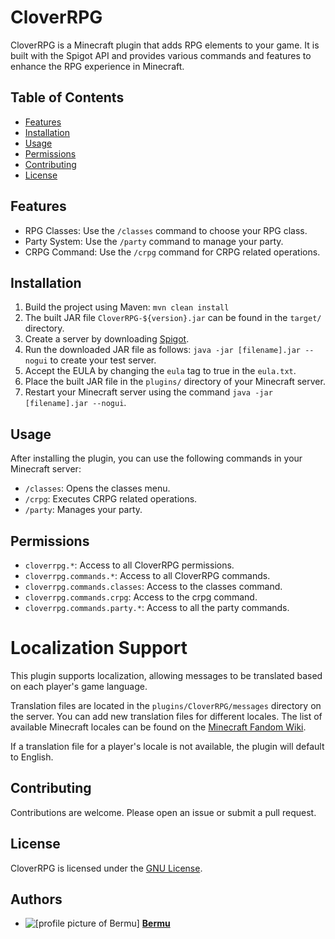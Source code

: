 # CloverRPG

CloverRPG is a Minecraft plugin that adds RPG elements to your game. It is built with the Spigot API and provides various commands and features to enhance the RPG experience in Minecraft.

## Table of Contents

- [Features](#features)
- [Installation](#installation)
- [Usage](#usage)
- [Permissions](#permissions)
- [Contributing](#contributing)
- [License](#license)

## Features

- RPG Classes: Use the `/classes` command to choose your RPG class.
- Party System: Use the `/party` command to manage your party.
- CRPG Command: Use the `/crpg` command for CRPG related operations.

## Installation

1. Build the project using Maven: `mvn clean install`
2. The built JAR file `CloverRPG-${version}.jar` can be found in the `target/` directory.
3. Create a server by downloading [Spigot](https://getbukkit.org/download/spigot).
4. Run the downloaded JAR file as follows: `java -jar [filename].jar --nogui` to create your test server.
5. Accept the EULA by changing the `eula` tag to true in the `eula.txt`.
6. Place the built JAR file in the `plugins/` directory of your Minecraft server.
7. Restart your Minecraft server using the command `java -jar [filename].jar --nogui`.

## Usage

After installing the plugin, you can use the following commands in your Minecraft server:

- `/classes`: Opens the classes menu.
- `/crpg`: Executes CRPG related operations.
- `/party`: Manages your party.

## Permissions

- `cloverrpg.*`: Access to all CloverRPG permissions.
- `cloverrpg.commands.*`: Access to all CloverRPG commands.
- `cloverrpg.commands.classes`: Access to the classes command.
- `cloverrpg.commands.crpg`: Access to the crpg command.
- `cloverrpg.commands.party.*`: Access to all the party commands.

# Localization Support
This plugin supports localization, allowing messages to be translated based on each player's game language. 

Translation files are located in the `plugins/CloverRPG/messages` directory on the server. You can add new translation files for different locales. The list of available Minecraft locales can be found on the [Minecraft Fandom Wiki](https://minecraft.fandom.com/wiki/Language).

If a translation file for a player's locale is not available, the plugin will default to English.

## Contributing

Contributions are welcome. Please open an issue or submit a pull request.

## License

CloverRPG is licensed under the [GNU License](LICENSE).

## Authors

- ![[profile picture of Bermu]](https://avatars.githubusercontent.com/u/14232112?v=4&size=40) [**Bermu**](https://github.com/bermuxp)
